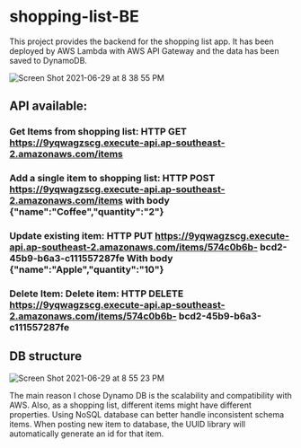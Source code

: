 # shopping-list-BE

This project provides the backend for the shopping list app. It has been deployed by AWS Lambda with AWS API Gateway and the data has been saved to DynamoDB.

![Screen Shot 2021-06-29 at 8 38 55 PM](https://user-images.githubusercontent.com/40383416/123768706-ac6bf500-d91c-11eb-9247-fa0d02e54471.png)


## API available: 

### Get Items from shopping list: HTTP GET https://9yqwagzscg.execute-api.ap-southeast-2.amazonaws.com/items

### Add a single item to shopping list: HTTP POST https://9yqwagzscg.execute-api.ap-southeast-2.amazonaws.com/items  with body {"name":"Coffee","quantity":"2"}

### Update existing item: HTTP PUT https://9yqwagzscg.execute-api.ap-southeast-2.amazonaws.com/items/574c0b6b- bcd2-45b9-b6a3-c111557287fe With body {"name":"Apple","quantity":"10"}

### Delete Item: Delete item: HTTP DELETE https://9yqwagzscg.execute-api.ap-southeast-2.amazonaws.com/items/574c0b6b- bcd2-45b9-b6a3-c111557287fe


## DB structure
![Screen Shot 2021-06-29 at 8 55 23 PM](https://user-images.githubusercontent.com/40383416/123768305-54cd8980-d91c-11eb-8f35-396d87810922.png)

The main reason I chose Dynamo DB is the scalability and compatibility with AWS. Also, as a shopping list, different items might have different properties. Using NoSQL database can better handle inconsistent schema items. When posting new item to database, the UUID library will automatically generate an id for that item.
